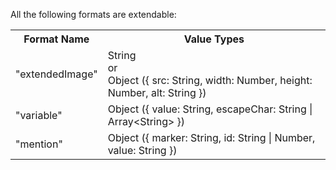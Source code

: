 All the following formats are extendable:

<table class="dx-table full-width">
 <tr>
    <th>Format Name</th>
    <th>Value Types</th>
 </tr>
  <tr>
    <td>"extendedImage"</td>
    <td>String <br/> or <br/> Object ({ src: String, width: Number, height: Number, alt: String })</td>
 </tr>
 <tr>
    <td>"variable"</td>
    <td>Object ({ value: String, escapeChar: String | Array&lt;String&gt; })</td>
 </tr>
 <tr>
    <td>"mention"</td>
    <td>Object ({ marker: String, id: String | Number, value: String })</td>
 </tr>
</table>